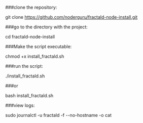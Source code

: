 
###clone the repository:

git clone https://github.com/noderguru/fractald-node-install.git

###go to the directory with the project:

cd fractald-node-install

###Make the script executable:

chmod +x install_fractald.sh

###run the script:

./install_fractald.sh

###or

bash install_fractald.sh

###view logs:

sudo journalctl -u fractald -f --no-hostname -o cat
